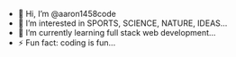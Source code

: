 - 👋 Hi, I’m @aaron1458code
- 👀 I’m interested in SPORTS, SCIENCE, NATURE, IDEAS...
- 🌱 I’m currently learning full stack web development...
- ⚡ Fun fact: coding is fun...

<!---
aaron1458code/aaron1458code is a ✨ special ✨ repository because its `README.md` (this file) appears on your GitHub profile.
You can click the Preview link to take a look at your changes.
--->
